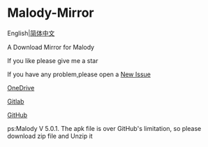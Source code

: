 # Malody-Mirror

English|[简体中文](https://github.com/brokenpoems/Malody-Mirror/blob/main/README_zh-cn.md)

A Download Mirror for Malody

If you like please give me a star

If you have any problem,please open a [New Issue](https://github.com/brokenpoems/Malody-Mirror/issues/new)

[OneDrive](https://1drv.ms/f/s!AjArxDfalOZ0atElHi85t6XJ7YM)

[Gitlab](https://gitlab.com/brokenpoems/Malody-Mirror)

[GitHub](https://github.com/brokenpoems/Malody-Mirror)

ps:Malody V 5.0.1. The apk file is over GitHub's limitation, so please download zip file and Unzip it
